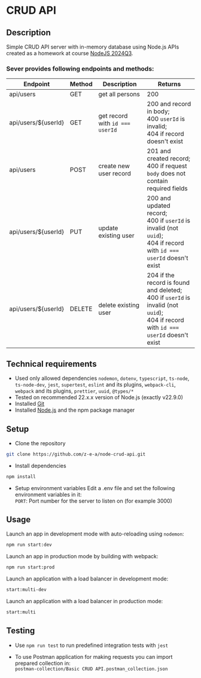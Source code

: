 # CRUD API 

## Description
Simple CRUD API server with in-memory database using Node.js APIs created as a homework at course [NodeJS 2024Q3](https://rs.school/courses/nodejs).

### Sever provides following endpoints and methods:


| Endpoint            | Method | Description                     | Returns                                                                                                                          |
|---------------------|--------|---------------------------------|----------------------------------------------------------------------------------------------------------------------------------|
| api/users           | GET    | get all persons                 | 200                                                                                                                              |
| api/users/${userId} | GET    | get record with `id === userId` | 200 and record in body; <br>400 `userId` is invalid; <br>404 if record doesn't exist                                                     |
| api/users           | POST   | create new user record          | 201 and created record; <br>400 if request `body` does not contain required fields                                                   |
| api/users/${userId} | PUT    | update existing user            | 200 and updated record; <br>400 if `userId` is invalid (not `uuid`); <br>404 if record with `id === userId` doesn't exist            |
| api/users/${userId} | DELETE | delete existing user            | 204 if the record is found and deleted; <br>400 if `userId` is invalid (not `uuid`); <br>404 if record with `id === userId` doesn't exist |


## Technical requirements

- Used only allowed dependencies `nodemon`, `dotenv`, `typescript`, `ts-node`, `ts-node-dev`, `jest`, `supertest`, `eslint` and its plugins, `webpack-cli`, `webpack` and its plugins, `prettier`, `uuid`, `@types/*`
- Tested on recommended 22.x.x version of Node.js (exactly v22.9.0)
- Installed [Git](https://git-scm.com/downloads)
- Installed [Node.js](https://nodejs.org/en/download/) and the npm package manager

## Setup


- Clone the repository 
```bash
git clone https://github.com/z-e-a/node-crud-api.git
```

- Install dependencies
```bash
npm install
```

- Setup environment variables
Edit a .env file and set the following environment variables in it:  
`PORT`: Port number for the server to listen on (for example 3000)


## Usage

Launch an app in development mode with auto-reloading using `nodemon`:
```bash
npm run start:dev
```

Launch an app in production mode by building with webpack:
```bash
npm run start:prod
```

Launch an application with a load balancer in development mode:
```bash
start:multi-dev
```

Launch an application with a load balancer in production mode:
```bash
start:multi
```

## Testing

- Use `npm run test` to run predefined integration tests with `jest`

- To use Postman application for making requests you can import prepared collection in:   
`postman-collection/Basic CRUD API.postman_collection.json`